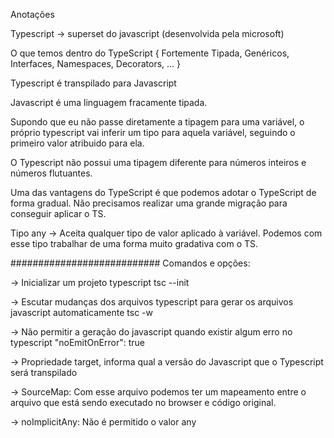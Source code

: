 <!-- TO DO: ajustar escrita do readme  -->

Anotações 

Typescript -> superset do javascript (desenvolvida pela microsoft)

O que temos dentro do TypeScript
{
    Fortemente Tipada,
    Genéricos,
    Interfaces,
    Namespaces,
    Decorators,
    ...
}

Typescript é transpilado para Javascript

Javascript é uma linguagem fracamente tipada.

Supondo que eu não passe diretamente a tipagem para uma variável, o próprio typescript vai inferir um tipo para aquela variável, seguindo o primeiro valor atribuido para ela.

O Typescript não possui uma tipagem diferente para números inteiros e números flutuantes.

Uma das vantagens do TypeScript é que podemos adotar o TypeScript de forma gradual. 
Não precisamos realizar uma grande migração para conseguir aplicar o TS.

Tipo any -> Aceita qualquer tipo de valor aplicado à variável.
Podemos com esse tipo trabalhar de uma forma muito gradativa com o TS.



###########################
Comandos e opções:

-> Inicializar um projeto typescript
tsc --init

-> Escutar mudanças dos arquivos typescript para gerar os arquivos javascript automaticamente
tsc -w

-> Não permitir a geração do javascript quando existir algum erro no typescript
"noEmitOnError": true

-> Propriedade target, informa qual a versão do Javascript que o Typescript será transpilado

-> SourceMap: Com esse arquivo podemos ter um mapeamento entre o arquivo que está sendo executado no browser e código original.

-> noImplicitAny: Não é permitido o valor any